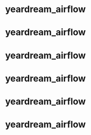 # yeardream_airflow
# yeardream_airflow
# yeardream_airflow
# yeardream_airflow
# yeardream_airflow
# yeardream_airflow

